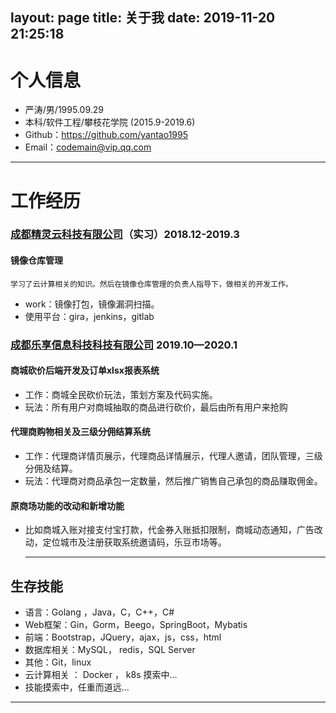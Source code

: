 layout: page
title: 关于我
date: 2019-11-20 21:25:18
---
# 个人信息

 - 严涛/男/1995.09.29
 - 本科/软件工程/攀枝花学院 (2015.9-2019.6)
 - Github：https://github.com/yantao1995
 - Email：codemain@vip.qq.com 

---
#  工作经历
### [成都精灵云科技有限公司]( https://www.ghostcloud.cn)（实习）2018.12-2019.3

#### 镜像仓库管理

` 学习了云计算相关的知识。然后在镜像仓库管理的负责人指导下，做相关的开发工作。 `
-  work：镜像打包，镜像漏洞扫描。
-  使用平台：gira，jenkins，gitlab

### [成都乐享信息科技科技有限公司](http://lexiangtech.shop) 2019.10—2020.1

#### 商城砍价后端开发及订单xlsx报表系统
- 工作：商城全民砍价玩法，策划方案及代码实施。
- 玩法：所有用户对商城抽取的商品进行砍价，最后由所有用户来抢购

#### 代理商购物相关及三级分佣结算系统
- 工作：代理商详情页展示，代理商品详情展示，代理人邀请，团队管理，三级分佣及结算。
- 玩法：代理商对商品承包一定数量，然后推广销售自己承包的商品赚取佣金。

#### 原商场功能的改动和新增功能
- 比如商城入账对接支付宝打款，代金券入账抵扣限制，商城动态通知，广告改动，定位城市及注册获取系统邀请码，乐豆市场等。
  
  --- 
  
## 生存技能
- 语言：Golang ，Java，C，C++，C#
- Web框架：Gin，Gorm，Beego，SpringBoot，Mybatis
- 前端：Bootstrap，JQuery，ajax，js，css，html
- 数据库相关：MySQL， redis，SQL Server 
- 其他：Git，linux
- 云计算相关 ： Docker ， k8s  摸索中...
- 技能摸索中，任重而道远...
---